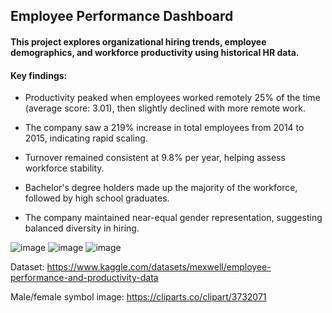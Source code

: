 ## Employee Performance Dashboard

#### This project explores organizational hiring trends, employee demographics, and workforce productivity using historical HR data.

#### Key findings:

* Productivity peaked when employees worked remotely 25% of the time (average score: 3.01), then slightly declined with more remote work.

* The company saw a 219% increase in total employees from 2014 to 2015, indicating rapid scaling.

* Turnover remained consistent at 9.8% per year, helping assess workforce stability.

* Bachelor's degree holders made up the majority of the workforce, followed by high school graduates.

* The company maintained near-equal gender representation, suggesting balanced diversity in hiring.

![image](https://github.com/user-attachments/assets/68325590-9912-4314-a0b1-67aa14c90090)
![image](https://github.com/user-attachments/assets/72bb161f-b248-4615-93a3-12dc16a2fe16)
![image](https://github.com/user-attachments/assets/dd44ef5a-f25c-4bb9-9f11-a67c4aec5e76)


Dataset: https://www.kaggle.com/datasets/mexwell/employee-performance-and-productivity-data

Male/female symbol image: https://cliparts.co/clipart/3732071
